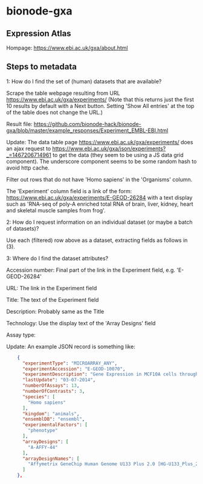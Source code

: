 # bionode-gxa

Expression Atlas
----------------

Hompage: https://www.ebi.ac.uk/gxa/about.html

Steps to metadata
-----------------

1: How do I find the set of (human) datasets that are available?

Scrape the table webpage resulting from URL https://www.ebi.ac.uk/gxa/experiments/ (Note that this returns just the first 10 results by default with a Next button. Setting 'Show All entries' at the top of the table does not change the URL.)

Result file: https://github.com/bionode-hack/bionode-gxa/blob/master/example_responses/Experiment_EMBL-EBI.html

Update: The data table page https://www.ebi.ac.uk/gxa/experiments/ does an ajax request to https://www.ebi.ac.uk/gxa/json/experiments?_=1467206714961 to get the data (they seem to be using a JS data grid component). The underscore component seems to be some random hash to avoid http cache.

Filter out rows that do not have 'Homo sapiens' in the 'Organisms' column.

The 'Experiment' column field is a link of the form: 
https://www.ebi.ac.uk/gxa/experiments/E-GEOD-26284
with a text display such as 'RNA-seq of poly-A enriched total RNA of brain, liver, kidney, heart and skeletal muscle samples from frog'.

2: How do I request information on an individual dataset (or maybe a batch of datasets)?

Use each (filtered) row above as a dataset, extracting fields as follows in (3).

3: Where do I find the dataset attributes?

Accession number: Final part of the link in the Experiment field, e.g. 'E-GEOD-26284'

URL: The link in the Experiment field

Title: The text of the Experiment field

Description: Probably same as the Title

Technology: Use the display text of the 'Array Designs' field 

Assay type:


Update: An example JSON record is something like:

```json
    {
      "experimentType": "MICROARRAY_ANY",
      "experimentAccession": "E-GEOD-10070",
      "experimentDescription": "Gene Expression in MCF10A cells through Differentiation on Transwells",
      "lastUpdate": "03-07-2014",
      "numberOfAssays": 13,
      "numberOfContrasts": 3,
      "species": [
        "Homo sapiens"
      ],
      "kingdom": "animals",
      "ensemblDB": "ensembl",
      "experimentalFactors": [
        "phenotype"
      ],
      "arrayDesigns": [
        "A-AFFY-44"
      ],
      "arrayDesignNames": [
        "Affymetrix GeneChip Human Genome U133 Plus 2.0 [HG-U133_Plus_2]"
      ]
    },
```

